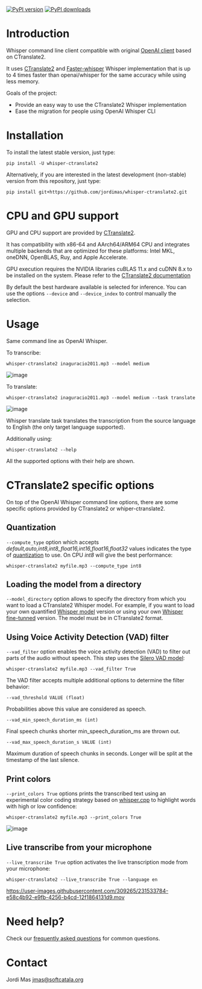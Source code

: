 [![PyPI version](https://img.shields.io/pypi/v/whisper-ctranslate2.svg?logo=pypi&logoColor=FFE873)](https://pypi.org/project/whisper-ctranslate2/)
[![PyPI downloads](https://img.shields.io/pypi/dm/whisper-ctranslate2.svg)](https://pypistats.org/packages/whisper-ctranslate2)

# Introduction

Whisper command line client compatible with original [OpenAI client](https://github.com/openai/whisper) based on CTranslate2.

It uses [CTranslate2](https://github.com/OpenNMT/CTranslate2/) and [Faster-whisper](https://github.com/guillaumekln/faster-whisper) Whisper implementation that is up to 4 times faster than openai/whisper for the same accuracy while using less memory.  

Goals of the project:
* Provide an easy way to use the CTranslate2 Whisper implementation
* Ease the migration for people using OpenAI Whisper CLI

# Installation

To install the latest stable version, just type:

    pip install -U whisper-ctranslate2

Alternatively, if you are interested in the latest development (non-stable) version from this repository, just type:

    pip install git+https://github.com/jordimas/whisper-ctranslate2.git

# CPU and GPU support

GPU and CPU support are provided by [CTranslate2](https://github.com/OpenNMT/CTranslate2/).

It has compatibility with x86-64 and AArch64/ARM64 CPU and integrates multiple backends that are optimized for these platforms: Intel MKL, oneDNN, OpenBLAS, Ruy, and Apple Accelerate.

GPU execution requires the NVIDIA libraries cuBLAS 11.x and cuDNN 8.x to be installed on the system. Please refer to the [CTranslate2 documentation](https://opennmt.net/CTranslate2/installation.html)

By default the best hardware available is selected for inference. You can use the options `--device` and `--device_index` to control manually the selection.
    
# Usage

Same command line as OpenAI Whisper.

To transcribe:

    whisper-ctranslate2 inaguracio2011.mp3 --model medium
    
<img alt="image" src="https://user-images.githubusercontent.com/309265/226923541-8326c575-7f43-4bba-8235-2a4a8bdfb161.png">

To translate:

    whisper-ctranslate2 inaguracio2011.mp3 --model medium --task translate

<img alt="image" src="https://user-images.githubusercontent.com/309265/226923535-b6583536-2486-4127-b17b-c58d85cdb90f.png">

Whisper translate task translates the transcription from the source language to English (the only target language supported).

Additionally using:

    whisper-ctranslate2 --help

All the supported options with their help are shown.

# CTranslate2 specific options

On top of the OpenAI Whisper command line options, there are some specific options provided by CTranslate2 or whiper-ctranslate2.

## Quantization

`--compute_type` option which accepts _default,auto,int8,int8_float16,int16,float16,float32_ values indicates the type of [quantization](https://opennmt.net/CTranslate2/quantization.html) to use. On CPU _int8_ will give the best performance:

    whisper-ctranslate2 myfile.mp3 --compute_type int8

## Loading the model from a directory

`--model_directory` option allows to specify the directory from which you want to load a CTranslate2 Whisper model. For example, if you want to load your own quantified [Whisper model](https://opennmt.net/CTranslate2/conversion.html) version or using your own [Whisper fine-tunned](https://github.com/huggingface/community-events/tree/main/whisper-fine-tuning-event) version. The model must be in CTranslate2 format.

## Using Voice Activity Detection (VAD) filter

`--vad_filter` option enables the voice activity detection (VAD) to filter out parts of the audio without speech. This step uses the [Silero VAD model](https://github.com/snakers4/silero-vad):

    whisper-ctranslate2 myfile.mp3 --vad_filter True

The VAD filter accepts multiple additional options to determine the filter behavior:

    --vad_threshold VALUE (float)

Probabilities above this value are considered as speech.

    --vad_min_speech_duration_ms (int)

Final speech chunks shorter min_speech_duration_ms are thrown out.

    --vad_max_speech_duration_s VALUE (int)

Maximum duration of speech chunks in seconds. Longer will be split at the timestamp of the last silence.


## Print colors

`--print_colors True` options prints the transcribed text using an experimental color coding strategy based on [whisper.cpp](https://github.com/ggerganov/whisper.cpp) to highlight words with high or low confidence:

    whisper-ctranslate2 myfile.mp3 --print_colors True

<img alt="image" src="https://user-images.githubusercontent.com/309265/228054378-48ac6af4-ce4b-44da-b4ec-70ce9f2f2a6c.png">

## Live transcribe from your microphone

`--live_transcribe True` option activates the live transcription mode from your microphone:

    whisper-ctranslate2 --live_transcribe True --language en

https://user-images.githubusercontent.com/309265/231533784-e58c4b92-e9fb-4256-b4cd-12f1864131d9.mov

# Need help?

Check our [frequently asked questions](FAQ.md) for common questions.

# Contact

Jordi Mas <jmas@softcatala.org>
